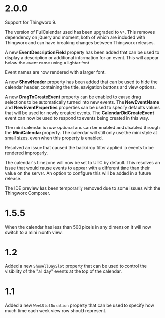 # 2.0.0

Support for Thingworx 9.

The version of FullCalendar used has been upgraded to v4. This removes dependency on jQuery and moment, both of which are included with Thingworx and can have breaking changes between Thingworx releases.

A new **EventDescriptionField** property has been added that can be used to display a description or additional information for an event. This will appear below the event name using a lighter font.

Event names are now rendered with a larger font.

A new **ShowHeader** property has been added that can be used to hide the calendar header, containing the title, navigation buttons and view options.

A new **DragToCreateEvent** property can be enabled to cause drag selections to be automatically turned into new events. The **NewEventName** and **NewEventProperties** properties can be used to specify defaults values that will be used for newly created events. The **CalendarDidCreateEvent** event can now be used to respond to events being created in this way.

The mini calendar is now optional and can be enabled and disabled through the **MiniCalendar** property. The calendar will still only use the mini style at small sizes, even when this property is enabled.

Resolved an issue that caused the backdrop filter applied to events to be rendered improperly.

The calendar's timezone will now be set to UTC by default. This resolves an issue that would cause events to appear with a different time than their value on the server. An option to configure this will be added in a future release.

The IDE preview has been temporarily removed due to some issues with the Thingworx Composer.

# 1.5.5

When the calendar has less than 500 pixels in any dimension it will now switch to a mini month view.

# 1.2

Added a new `ShowAllDaySlot` property that can be used to control the visibility of the "all day" events at the top of the calendar.

# 1.1

Added a new `WeekSlotDuration` property that can be used to specify how much time each week view row should represent.